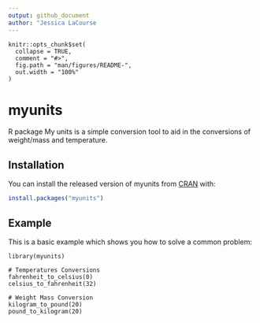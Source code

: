 ```yaml
---
output: github_document
author: "Jessica LaCourse
---
```




```{r, include = FALSE}
knitr::opts_chunk$set(
  collapse = TRUE,
  comment = "#>",
  fig.path = "man/figures/README-",
  out.width = "100%"
)
```

# myunits

<!-- badges: start -->
<!-- badges: end -->
R package
My units is a simple conversion tool to aid in the conversions of weight/mass and temperature. 

## Installation

You can install the released version of myunits from [CRAN](https://CRAN.R-project.org) with:

``` r
install.packages("myunits")
```

## Example

This is a basic example which shows you how to solve a common problem:

```{r example}
library(myunits)

# Temperatures Conversions
fahrenheit_to_celsius(0)
celsius_to_fahrenheit(32)

# Weight Mass Conversion
kilogram_to_pound(20)
pound_to_kilogram(20)

```

